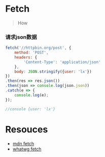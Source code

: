 # Fetch
> How

### 请求json数据
```js
fetch('//httpbin.org/post', {
    method: 'POST',
    headers: {
        'Content-Type': 'application/json'
    },
    body: JSON.stringify({user: 'lx'})
})
.then(res => res.json())
.then(json => console.log(json.json))
.catch(e => {
    console.log(e);
});

//console {user: 'lx'}
```

# Resouces
* [mdn fetch](https://developer.mozilla.org/zh-CN/docs/Web/API/GlobalFetch/fetch)
* [whatwg fetch](https://fetch.spec.whatwg.org/)